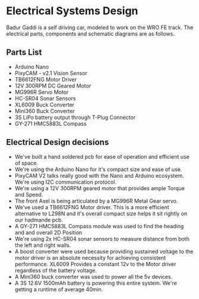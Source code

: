 Electrical Systems Design
====

Badur Gaddi is a self driving car, modeled to work on the WRO FE track. The electrical parts, components and schematic diagrams are as follows.

## Parts List

+ Arduino Nano
+ PixyCAM - v2.1 Vision Sensor
+ TB6612FNG Motor Driver 
+ 12V 300RPM DC Geared Motor
+ MG996R Servo Motor
+ HC-SR04 Sonar Sensors
+ XL6009 Buck Converter
+ Mini360 Buck Converter
+ 3S LiPo battery output through T-Plug Connector
+ GY-271 HMC5883L Compass

## Electrical Design decisions

- We've built a hand soldered pcb for ease of operation and efficient use of space.
- We're using the Arduino Nano for it's compact size and ease of use.
- PixyCAM V2 talks really good with the Nano and Arduino ecosystem. We're using I2C communication protocol.
- We're using a 12V 300RPM geared motor that provides ample Torque and Speed.
- The front Axel is being articulated by a MG996R Metal Gear servo.
- We've used a TB6612FNG Motor driver. This is a more efficient alternative to L298N and it's overall compact size helps it sit rightly on our hadmande pcb.
- A GY-271 HMC5883L Compass module was used to find the heading and and overall 2D Position 
- We're using 2x HC-SR04 sonar sensors to measure distance from both the left and right walls.
- A boost converter were used because providing sustained voltage to the motor driver is an absolute necessity for achieving consistent performance. XL6009 Provides a constant 12v to the Motor driver regardless of the battery voltage.
- A Mini360 buck converter was used to power all the 5v devices.
- A 3S 12.6V 1500mAh battery is powering this entire system. We're getting a runtime of average 40min.


      



